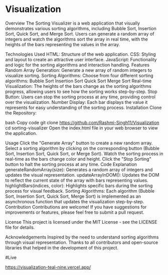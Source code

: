# Visualization
Overview
The Sorting Visualizer is a web application that visually demonstrates various sorting algorithms, including Bubble Sort, Insertion Sort, Quick Sort, and Merge Sort. Users can generate a random array of integers and watch the algorithms sort the array in real time, with the heights of the bars representing the values in the array.

Technologies Used
HTML: Structure of the web application.
CSS: Styling and layout to create an attractive user interface.
JavaScript: Functionality and logic for the sorting algorithms and interaction handling.
Features
Random Array Generation: Generate a new array of random integers to visualize sorting.
Sorting Algorithms: Choose from four different sorting algorithms:
Bubble Sort
Insertion Sort
Quick Sort
Merge Sort
Real-time Visualization: The heights of the bars change as the sorting algorithms progress, allowing users to see how the sorting works step-by-step.
Stop Button: Users can stop the sorting process at any time, providing control over the visualization.
Number Display: Each bar displays the value it represents for easy understanding of the sorting process.
Installation
Clone the Repository:

bash
Copy code
git clone https://github.com/Rashmi-Singh11/Visualization
cd sorting-visualizer
Open the index.html file in your web browser to view the application.

Usage
Click the "Generate Array" button to create a new random array.
Select a sorting algorithm by clicking on the corresponding button (Bubble Sort, Insertion Sort, Quick Sort, or Merge Sort).
Watch the sorting process in real-time as the bars change color and height.
Click the "Stop Sorting" button to halt the sorting process at any time.
Code Explanation
generateRandomArray(size): Generates a random array of integers and updates the visual representation.
updateArrayInDOM(): Updates the DOM to reflect the current state of the array with bars representing values.
highlightBars(indices, color): Highlights specific bars during the sorting process for visual feedback.
Sorting Algorithms: Each algorithm (Bubble Sort, Insertion Sort, Quick Sort, Merge Sort) is implemented as an asynchronous function that updates the visualization step-by-step.
Contribution
Contributions are welcome! If you have suggestions for improvements or features, please feel free to submit a pull request.

License
This project is licensed under the MIT License - see the LICENSE file for details.

Acknowledgements
Inspired by the need to understand sorting algorithms through visual representation.
Thanks to all contributors and open-source libraries that helped in the development of this project.

#Live

https://visualization-teal-nine.vercel.app/
